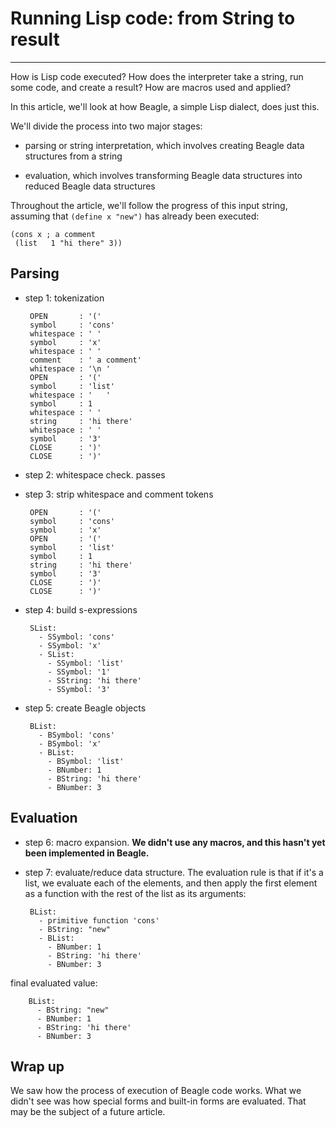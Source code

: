 # Running Lisp code:  from String to result #
---------

How is Lisp code executed?  How does the interpreter take a string,
run some code, and create a result?  How are macros used and applied?

In this article, we'll look at how Beagle, a simple Lisp dialect,
does just this.

We'll divide the process into two major stages:

 - parsing or string interpretation, which involves creating Beagle
   data structures from a string

 - evaluation, which involves transforming Beagle data structures
   into reduced Beagle data structures

Throughout the article, we'll follow the progress of this input string,
assuming that `(define x "new")` has already been executed:

    (cons x ; a comment
     (list   1 "hi there" 3))


## Parsing ##

 - step 1: tokenization

        OPEN       : '('
        symbol     : 'cons'
        whitespace : ' '
        symbol     : 'x'
        whitespace : ' '
        comment    : ' a comment'
        whitespace : '\n '
        OPEN       : '('
        symbol     : 'list'
        whitespace : '   '
        symbol     : 1
        whitespace : ' '
        string     : 'hi there'
        whitespace : ' '
        symbol     : '3'
        CLOSE      : ')'
        CLOSE      : ')'

 - step 2:  whitespace check. passes

 - step 3:  strip whitespace and comment tokens

        OPEN       : '('
        symbol     : 'cons'
        symbol     : 'x'
        OPEN       : '('
        symbol     : 'list'
        symbol     : 1
        string     : 'hi there'
        symbol     : '3'
        CLOSE      : ')'
        CLOSE      : ')'

 - step 4:  build s-expressions

        SList:
          - SSymbol: 'cons'
          - SSymbol: 'x'
          - SList:
            - SSymbol: 'list'
            - SSymbol: '1'
            - SString: 'hi there'
            - SSymbol: '3'

 - step 5:  create Beagle objects

        BList:
          - BSymbol: 'cons'
          - BSymbol: 'x'
          - BList:
            - BSymbol: 'list'
            - BNumber: 1
            - BString: 'hi there'
            - BNumber: 3

## Evaluation ##

 - step 6:  macro expansion.  **We didn't use any macros, and this
   hasn't yet been implemented in Beagle.**

 - step 7:  evaluate/reduce data structure.  The evaluation rule is
   that if it's a list, we evaluate each of the elements, and then 
   apply the first element as a function with the rest of the list
   as its arguments:

        BList:
          - primitive function 'cons'
          - BString: "new"
          - BList:
            - BNumber: 1
            - BString: 'hi there'
            - BNumber: 3

  final evaluated value:

        BList:
          - BString: "new"
          - BNumber: 1
          - BString: 'hi there'
          - BNumber: 3


## Wrap up ##

We saw how the process of execution of Beagle code works.  What we didn't see
was how special forms and built-in forms are evaluated.  That may be the subject
of a future article.

        
          
